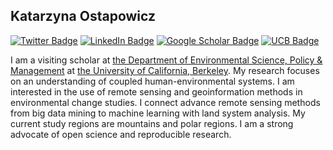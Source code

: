 ## Katarzyna Ostapowicz

[![Twitter Badge](https://img.shields.io/twitter/follow/ostapowiczkasia?style=social)](https://twitter.com/ostapowiczkasia)
[![LinkedIn Badge](https://img.shields.io/badge/My-LinkedIn-blue)](https://www.linkedin.com/in/katarzyna-ostapowicz-2a41593/)
[![Google Scholar Badge](https://img.shields.io/badge/Google-Scholar-lightgrey)](https://scholar.google.com/citations?hl=en&user=TZonST4AAAAJ)
[![UCB Badge](https://img.shields.io/badge/UCB-Staff-blue)](https://luclab.berkeley.edu/staff/katarzyna-ostapowicz/)


I am a visiting scholar at [the Department of Environmental Science, Policy & Management](https://ourenvironment.berkeley.edu/) at [the University of California, Berkeley](https://www.berkeley.edu/). My research focuses on an understanding of coupled human-environmental systems. I am interested in the use of remote sensing and geoinformation methods in environmental change studies. I connect advance remote sensing methods from big data mining to machine learning with land system analysis. My current study regions are mountains and polar regions. I am a strong advocate of open science and reproducible research. 

